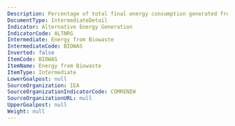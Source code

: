 ```yaml
---
Description: Percentage of total final energy consumption generated from Biowaste(?)
DocumentType: IntermediateDetail
Indicator: Alternative Energy Generation
IndicatorCode: ALTNRG
Intermediate: Energy from Biowaste
IntermediateCode: BIOWAS
Inverted: false
ItemCode: BIOWAS
ItemName: Energy from Biowaste
ItemType: Intermediate
LowerGoalpost: null
SourceOrganization: IEA
SourceOrganizationIndicatorCode: COMRENEW
SourceOrganizationURL: null
UpperGoalpost: null
Weight: null
---
```


